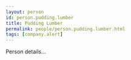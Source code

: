 ```yaml
---
layout: person
id: person.pudding.lumber
title: Pudding Lumber
permalink: people/person.pudding.lumber.html
tags: [company.alert]
---
```


Person details...